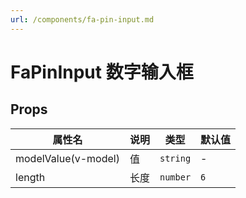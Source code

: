 ```yaml
---
url: /components/fa-pin-input.md
---
```

# FaPinInput 数字输入框

## Props

| 属性名              | 说明 | 类型     | 默认值 |
| ------------------- | ---- | -------- | ------ |
| modelValue(v-model) | 值   | `string` | -      |
| length              | 长度 | `number` | `6`    |
